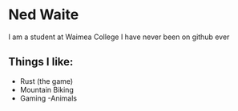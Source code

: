 # Ned Waite
I am a student at Waimea College I have never been on github ever
## Things I like:
- Rust (the game)
- Mountain Biking
- Gaming -Animals
